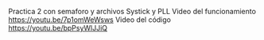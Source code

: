 Practica 2 con semaforo y archivos Systick y PLL
Video del funcionamiento https://youtu.be/7p1omWeWsws 
Video del código https://youtu.be/bpPsyWlJJiQ

